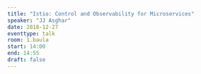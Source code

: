 ```yaml
---
title: "Istio: Control and Observability for Microservices"
speaker: "JJ Asghar"
date: 2018-12-27
eventtype: talk
room: 1.baula
start: 14:00
end: 14:55
draft: false
---
```

